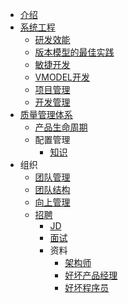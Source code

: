 * [介绍](README.md)
* [系统工程](dev/SUMMARY.md)
  * [研发效能](dev/efficiency.md)
  * [版本模型的最佳实践](dev/model.md)
  * [敏捷开发](dev/agile.md)
  * [VMODEL开发](dev/vmodel.md)
  * [项目管理](dev/project.md)
  * [开发管理](dev/mgr.md)
* [质量管理体系](qms/SUMMARY.md)
  * [产品生命周期](qms/plm.md)
  * 配置管理
    * [知识](qums/cm/SUMMARY.md)
* 组织
  * [团队管理](mgr/team.md)
  * [团队结构](mgr/teamstruct.md)
  * [向上管理](mgr/upward.md)
  * [招聘](hire/SUMMARY.md)
    * [JD](hire/jd.md)
    * [面试](hire/interview.md)
    * 资料
      * [架构师](hire/material/architect.md)
      * [好坏产品经理](hire/material/pm.md)
      * [好坏程序员](hire/material/se.md)
